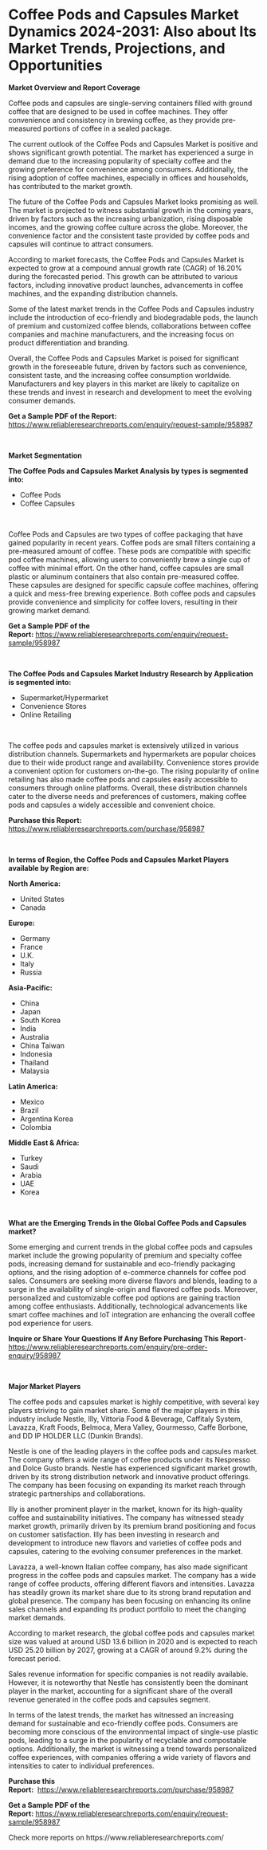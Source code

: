 <p><h1>Coffee Pods and Capsules Market Dynamics 2024-2031: Also about Its Market Trends, Projections, and Opportunities</h1></p><p><strong>Market Overview and Report Coverage</strong></p>
<p><p>Coffee pods and capsules are single-serving containers filled with ground coffee that are designed to be used in coffee machines. They offer convenience and consistency in brewing coffee, as they provide pre-measured portions of coffee in a sealed package.</p><p>The current outlook of the Coffee Pods and Capsules Market is positive and shows significant growth potential. The market has experienced a surge in demand due to the increasing popularity of specialty coffee and the growing preference for convenience among consumers. Additionally, the rising adoption of coffee machines, especially in offices and households, has contributed to the market growth.</p><p>The future of the Coffee Pods and Capsules Market looks promising as well. The market is projected to witness substantial growth in the coming years, driven by factors such as the increasing urbanization, rising disposable incomes, and the growing coffee culture across the globe. Moreover, the convenience factor and the consistent taste provided by coffee pods and capsules will continue to attract consumers.</p><p>According to market forecasts, the Coffee Pods and Capsules Market is expected to grow at a compound annual growth rate (CAGR) of 16.20% during the forecasted period. This growth can be attributed to various factors, including innovative product launches, advancements in coffee machines, and the expanding distribution channels.</p><p>Some of the latest market trends in the Coffee Pods and Capsules industry include the introduction of eco-friendly and biodegradable pods, the launch of premium and customized coffee blends, collaborations between coffee companies and machine manufacturers, and the increasing focus on product differentiation and branding.</p><p>Overall, the Coffee Pods and Capsules Market is poised for significant growth in the foreseeable future, driven by factors such as convenience, consistent taste, and the increasing coffee consumption worldwide. Manufacturers and key players in this market are likely to capitalize on these trends and invest in research and development to meet the evolving consumer demands.</p></p>
<p><strong>Get a Sample PDF of the Report:</strong> <a href="https://www.reliableresearchreports.com/enquiry/request-sample/958987">https://www.reliableresearchreports.com/enquiry/request-sample/958987</a></p>
<p>&nbsp;</p>
<p><strong>Market Segmentation</strong></p>
<p><strong>The Coffee Pods and Capsules Market Analysis by types is segmented into:</strong></p>
<p><ul><li>Coffee Pods</li><li>Coffee Capsules</li></ul></p>
<p>&nbsp;</p>
<p><p>Coffee Pods and Capsules are two types of coffee packaging that have gained popularity in recent years. Coffee pods are small filters containing a pre-measured amount of coffee. These pods are compatible with specific pod coffee machines, allowing users to conveniently brew a single cup of coffee with minimal effort. On the other hand, coffee capsules are small plastic or aluminum containers that also contain pre-measured coffee. These capsules are designed for specific capsule coffee machines, offering a quick and mess-free brewing experience. Both coffee pods and capsules provide convenience and simplicity for coffee lovers, resulting in their growing market demand.</p></p>
<p><strong>Get a Sample PDF of the Report:</strong>&nbsp;<a href="https://www.reliableresearchreports.com/enquiry/request-sample/958987">https://www.reliableresearchreports.com/enquiry/request-sample/958987</a></p>
<p>&nbsp;</p>
<p><strong>The Coffee Pods and Capsules Market Industry Research by Application is segmented into:</strong></p>
<p><ul><li>Supermarket/Hypermarket</li><li>Convenience Stores</li><li>Online Retailing</li></ul></p>
<p>&nbsp;</p>
<p><p>The coffee pods and capsules market is extensively utilized in various distribution channels. Supermarkets and hypermarkets are popular choices due to their wide product range and availability. Convenience stores provide a convenient option for customers on-the-go. The rising popularity of online retailing has also made coffee pods and capsules easily accessible to consumers through online platforms. Overall, these distribution channels cater to the diverse needs and preferences of customers, making coffee pods and capsules a widely accessible and convenient choice.</p></p>
<p><strong>Purchase this Report:</strong>&nbsp; <a href="https://www.reliableresearchreports.com/purchase/958987">https://www.reliableresearchreports.com/purchase/958987</a></p>
<p>&nbsp;</p>
<p><strong>In terms of Region, the Coffee Pods and Capsules Market Players available by Region are:</strong></p>
<p>
    <p> <strong> North America: </strong>
        <ul>
            <li>United States</li>
            <li>Canada</li>
        </ul>
        </p> 
    <p> <strong> Europe: </strong>
        <ul>
            <li>Germany</li>
            <li>France</li>
            <li>U.K.</li>
            <li>Italy</li>
            <li>Russia</li>
        </ul>
        </p> 
    <p> <strong> Asia-Pacific: </strong>
        <ul>
            <li>China</li>
            <li>Japan</li>
            <li>South Korea</li>
            <li>India</li>
            <li>Australia</li>
            <li>China Taiwan</li>
            <li>Indonesia</li>
            <li>Thailand</li>
            <li>Malaysia</li>
        </ul>
        </p> 
    <p> <strong> Latin America: </strong>
        <ul>
            <li>Mexico</li>
            <li>Brazil</li>
            <li>Argentina Korea</li>
            <li>Colombia</li>
        </ul>
        </p> 
    <p> <strong> Middle East & Africa: </strong>
        <ul>
            <li>Turkey</li>
            <li>Saudi</li>
            <li>Arabia</li>
            <li>UAE</li>
            <li>Korea</li>
        </ul>
    </p>
    </p>
<p>&nbsp;</p>
<p><strong>What are the Emerging Trends in the Global Coffee Pods and Capsules market?</strong></p>
<p><p>Some emerging and current trends in the global coffee pods and capsules market include the growing popularity of premium and specialty coffee pods, increasing demand for sustainable and eco-friendly packaging options, and the rising adoption of e-commerce channels for coffee pod sales. Consumers are seeking more diverse flavors and blends, leading to a surge in the availability of single-origin and flavored coffee pods. Moreover, personalized and customizable coffee pod options are gaining traction among coffee enthusiasts. Additionally, technological advancements like smart coffee machines and IoT integration are enhancing the overall coffee pod experience for users.</p></p>
<p><strong>Inquire or Share Your Questions If Any Before Purchasing This Report</strong>- <a href="https://www.reliableresearchreports.com/enquiry/pre-order-enquiry/958987">https://www.reliableresearchreports.com/enquiry/pre-order-enquiry/958987</a></p>
<p>&nbsp;</p>
<p><strong>Major Market Players</strong></p>
<p><p>The coffee pods and capsules market is highly competitive, with several key players striving to gain market share. Some of the major players in this industry include Nestle, Illy, Vittoria Food & Beverage, Caffitaly System, Lavazza, Kraft Foods, Belmoca, Mera Valley, Gourmesso, Caffe Borbone, and DD IP HOLDER LLC (Dunkin Brands).</p><p>Nestle is one of the leading players in the coffee pods and capsules market. The company offers a wide range of coffee products under its Nespresso and Dolce Gusto brands. Nestle has experienced significant market growth, driven by its strong distribution network and innovative product offerings. The company has been focusing on expanding its market reach through strategic partnerships and collaborations.</p><p>Illy is another prominent player in the market, known for its high-quality coffee and sustainability initiatives. The company has witnessed steady market growth, primarily driven by its premium brand positioning and focus on customer satisfaction. Illy has been investing in research and development to introduce new flavors and varieties of coffee pods and capsules, catering to the evolving consumer preferences in the market.</p><p>Lavazza, a well-known Italian coffee company, has also made significant progress in the coffee pods and capsules market. The company has a wide range of coffee products, offering different flavors and intensities. Lavazza has steadily grown its market share due to its strong brand reputation and global presence. The company has been focusing on enhancing its online sales channels and expanding its product portfolio to meet the changing market demands.</p><p>According to market research, the global coffee pods and capsules market size was valued at around USD 13.6 billion in 2020 and is expected to reach USD 25.20 billion by 2027, growing at a CAGR of around 9.2% during the forecast period.</p><p>Sales revenue information for specific companies is not readily available. However, it is noteworthy that Nestle has consistently been the dominant player in the market, accounting for a significant share of the overall revenue generated in the coffee pods and capsules segment.</p><p>In terms of the latest trends, the market has witnessed an increasing demand for sustainable and eco-friendly coffee pods. Consumers are becoming more conscious of the environmental impact of single-use plastic pods, leading to a surge in the popularity of recyclable and compostable options. Additionally, the market is witnessing a trend towards personalized coffee experiences, with companies offering a wide variety of flavors and intensities to cater to individual preferences.</p></p>
<p><strong>Purchase this Report:</strong>&nbsp;&nbsp;<a href="https://www.reliableresearchreports.com/purchase/958987">https://www.reliableresearchreports.com/purchase/958987</a></p>
<p></p>
<p><strong>Get a Sample PDF of the Report:</strong>&nbsp;<a href="https://www.reliableresearchreports.com/enquiry/request-sample/958987">https://www.reliableresearchreports.com/enquiry/request-sample/958987</a></p>
<p>Check more reports on https://www.reliableresearchreports.com/</p>